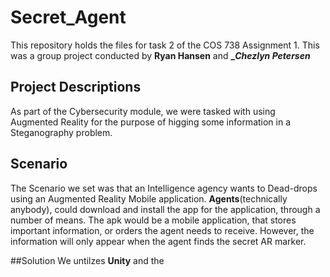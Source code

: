 # Secret_Agent
This repository holds the files for task 2 of the COS 738 Assignment 1.
This was a group project conducted by **__Ryan Hansen__** and **__Chezlyn Petersen_**

## Project Descriptions 
As part of the Cybersecurity module, we were tasked with using Augmented Reality for the purpose of higging some information in a Steganography problem. 

## Scenario 
The Scenario we set was that an Intelligence agency wants to Dead-drops using an Augmented Reality Mobile application. **Agents**(technically anybody), could download and install the app for the application, through a number of means. The apk would be a mobile application, that stores important information, or orders the agent needs to receive. However, the information will only appear when the agent finds the secret AR marker. 

##Solution 
 We untilzes **Unity** and the 


